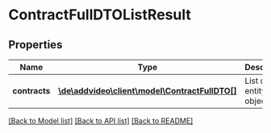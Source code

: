 # ContractFullDTOListResult

## Properties
Name | Type | Description | Notes
------------ | ------------- | ------------- | -------------
**contracts** | [**\de\addvideo\client\model\ContractFullDTO[]**](ContractFullDTO.md) | List of entity objects. | 

[[Back to Model list]](../README.md#documentation-for-models) [[Back to API list]](../README.md#documentation-for-api-endpoints) [[Back to README]](../README.md)


